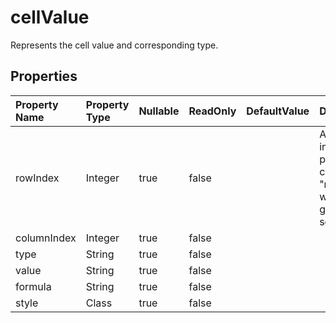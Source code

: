 # **cellValue**

Represents the cell value and corresponding type. 

## **Properties**

| Property Name | Property Type | Nullable |  ReadOnly | DefaultValue | Description | 
| :- | :- | :- |:- |  :- | :- |
|rowIndex|Integer|true|false |  |A public integer property called "rowIndex" with both getter and setter.|
|columnIndex|Integer|true|false |  ||
|type|String|true|false |  ||
|value|String|true|false |  ||
|formula|String|true|false |  ||
|style|Class|true|false |  ||

